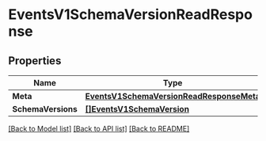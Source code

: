 # EventsV1SchemaVersionReadResponse

## Properties

Name | Type | Description | Notes
------------ | ------------- | ------------- | -------------
**Meta** | [**EventsV1SchemaVersionReadResponseMeta**](events_v1_schema_versionReadResponse_meta.md) |  | [optional] 
**SchemaVersions** | [**[]EventsV1SchemaVersion**](events.v1.schema.version.md) |  | [optional] 

[[Back to Model list]](../README.md#documentation-for-models) [[Back to API list]](../README.md#documentation-for-api-endpoints) [[Back to README]](../README.md)


